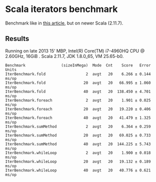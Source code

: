 # Scala iterators benchmark

Benchmark like in [this article][sml-article], but on newer Scala (2.11.7).

[sml-article]: http://www.scalaformachinelearning.com/2013/06/comparative-performance-of-scala.html


## Results
Running on late 2013 15’ MBP, Intel(R) Core(TM) i7-4960HQ CPU @ 2.60GHz, 16GiB .
Scala 2.11.7, JDK 1.8.0_65, VM 25.65-b0.

```
Benchmark                (sizeInMega)  Mode  Cnt    Score   Error  Units
IterBenchmark.fold                  2  avgt   20    6.266 ± 0.144  ms/op
IterBenchmark.fold                 20  avgt   20   66.995 ± 1.060  ms/op
IterBenchmark.fold                 40  avgt   20  138.450 ± 4.701  ms/op
IterBenchmark.foreach               2  avgt   20    1.901 ± 0.025  ms/op
IterBenchmark.foreach              20  avgt   20   19.220 ± 0.406  ms/op
IterBenchmark.foreach              40  avgt   20   41.479 ± 1.325  ms/op
IterBenchmark.sumMethod             2  avgt   20    6.364 ± 0.259  ms/op
IterBenchmark.sumMethod            20  avgt   20   69.025 ± 0.733  ms/op
IterBenchmark.sumMethod            40  avgt   20  144.225 ± 5.743  ms/op
IterBenchmark.whileLoop             2  avgt   20    1.900 ± 0.018  ms/op
IterBenchmark.whileLoop            20  avgt   20   19.132 ± 0.189  ms/op
IterBenchmark.whileLoop            40  avgt   20   40.776 ± 0.621  ms/op
```

